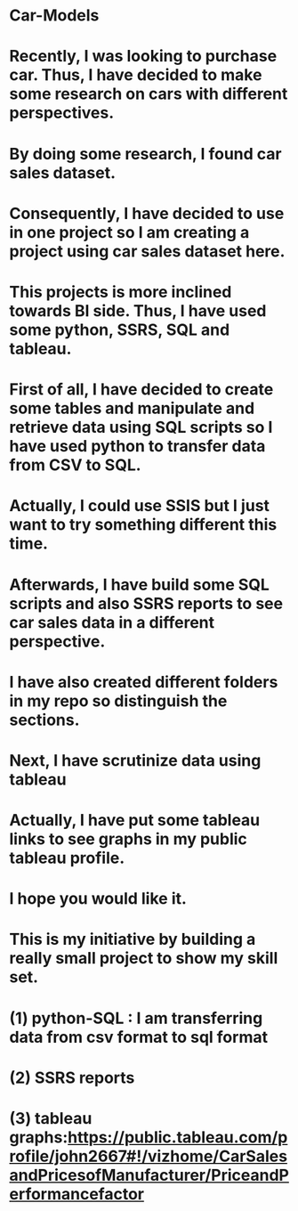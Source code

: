 # Car-Models

# Recently, I was looking to purchase car. Thus, I have decided to make some research on cars with different perspectives. 
# By doing some research, I found car sales dataset.
# Consequently, I have decided to use in one project so I am creating a project using car sales dataset here.
# This projects is more inclined towards BI side. Thus, I have used some python, SSRS, SQL and tableau.
# First of all, I have decided to create some tables and manipulate and retrieve data using SQL scripts so I have used python to transfer data from CSV to SQL.
# Actually, I could use SSIS but I just want to try something different this time.
# Afterwards, I have build some SQL scripts and also SSRS reports to see car sales data in a different perspective. 
# I have also created different folders in my repo so distinguish the sections.
# Next, I have scrutinize data using tableau 
# Actually, I have put some tableau links to see graphs in my public tableau profile.
# I hope you would like it.
# This is my initiative by building a really small project to show my skill set.
# (1) python-SQL : I am transferring data from csv format to sql format
# (2) SSRS reports
# (3) tableau graphs:https://public.tableau.com/profile/john2667#!/vizhome/CarSalesandPricesofManufacturer/PriceandPerformancefactor




